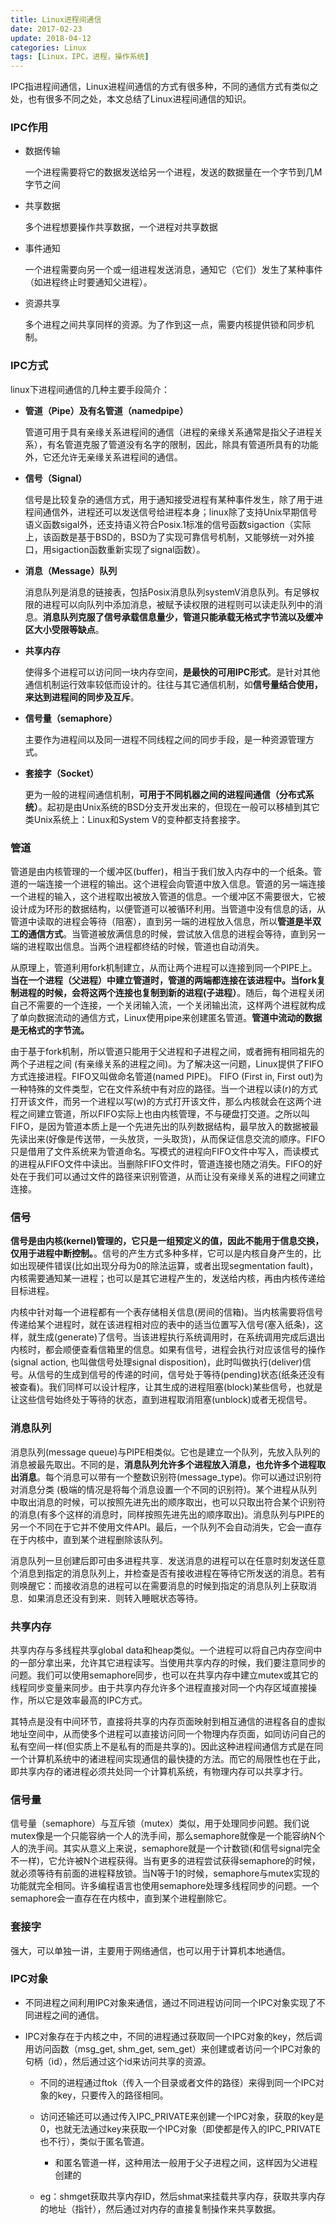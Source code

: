 ```yaml
---
title: Linux进程间通信
date: 2017-02-23
update: 2018-04-12
categories: Linux
tags: [Linux，IPC，进程，操作系统]
---
```


IPC指进程间通信，Linux进程间通信的方式有很多种，不同的通信方式有类似之处，也有很多不同之处，本文总结了Linux进程间通信的知识。

<!--more-->

### IPC作用

* 数据传输

    一个进程需要将它的数据发送给另一个进程，发送的数据量在一个字节到几M字节之间

* 共享数据 

    多个进程想要操作共享数据，一个进程对共享数据

* 事件通知

    一个进程需要向另一个或一组进程发送消息，通知它（它们）发生了某种事件（如进程终止时要通知父进程）。

* 资源共享 

    多个进程之间共享同样的资源。为了作到这一点，需要内核提供锁和同步机制。




### IPC方式

linux下进程间通信的几种主要手段简介：

* **管道（Pipe）及有名管道（namedpipe）**

    管道可用于具有亲缘关系进程间的通信（进程的亲缘关系通常是指父子进程关系），有名管道克服了管道没有名字的限制，因此，除具有管道所具有的功能外，它还允许无亲缘关系进程间的通信。

* **信号（Signal）**

    信号是比较复杂的通信方式，用于通知接受进程有某种事件发生，除了用于进程间通信外，进程还可以发送信号给进程本身；linux除了支持Unix早期信号语义函数sigal外，还支持语义符合Posix.1标准的信号函数sigaction（实际上，该函数是基于BSD的，BSD为了实现可靠信号机制，又能够统一对外接口，用sigaction函数重新实现了signal函数）。

* **消息（Message）队列**
    
    消息队列是消息的链接表，包括Posix消息队列systemV消息队列。有足够权限的进程可以向队列中添加消息，被赋予读权限的进程则可以读走队列中的消息。**消息队列克服了信号承载信息量少，管道只能承载无格式字节流以及缓冲区大小受限等缺点**。

* **共享内存**

    使得多个进程可以访问同一块内存空间，**是最快的可用IPC形式**。是针对其他通信机制运行效率较低而设计的。往往与其它通信机制，如**信号量结合使用，来达到进程间的同步及互斥**。

* **信号量（semaphore）**

    主要作为进程间以及同一进程不同线程之间的同步手段，是一种资源管理方式。

* **套接字（Socket）**

    更为一般的进程间通信机制，**可用于不同机器之间的进程间通信（分布式系统）**。起初是由Unix系统的BSD分支开发出来的，但现在一般可以移植到其它类Unix系统上：Linux和System V的变种都支持套接字。

### 管道

管道是由内核管理的一个缓冲区(buffer)，相当于我们放入内存中的一个纸条。管道的一端连接一个进程的输出。这个进程会向管道中放入信息。管道的另一端连接一个进程的输入，这个进程取出被放入管道的信息。一个缓冲区不需要很大，它被设计成为环形的数据结构，以便管道可以被循环利用。当管道中没有信息的话，从管道中读取的进程会等待（阻塞），直到另一端的进程放入信息，所以**管道是半双工的通信方式**。当管道被放满信息的时候，尝试放入信息的进程会等待，直到另一端的进程取出信息。当两个进程都终结的时候，管道也自动消失。

从原理上，管道利用fork机制建立，从而让两个进程可以连接到同一个PIPE上。**当在一个进程（父进程）中建立管道时，管道的两端都连接在该进程中。当fork复制进程的时候，会将这两个连接也复制到新的进程(子进程）**。随后，每个进程关闭自己不需要的一个连接，一个关闭输入流，一个关闭输出流，这样两个进程就构成了单向数据流动的通信方式，Linux使用pipe来创建匿名管道。**管道中流动的数据是无格式的字节流。**

由于基于fork机制，所以管道只能用于父进程和子进程之间，或者拥有相同祖先的两个子进程之间 (有亲缘关系的进程之间)。为了解决这一问题，Linux提供了FIFO方式连接进程。FIFO又叫做命名管道(named PIPE)。
FIFO (First in, First out)为一种特殊的文件类型，它在文件系统中有对应的路径。当一个进程以读(r)的方式打开该文件，而另一个进程以写(w)的方式打开该文件，那么内核就会在这两个进程之间建立管道，所以FIFO实际上也由内核管理，不与硬盘打交道。之所以叫FIFO，是因为管道本质上是一个先进先出的队列数据结构，最早放入的数据被最先读出来(好像是传送带，一头放货，一头取货)，从而保证信息交流的顺序。FIFO只是借用了文件系统来为管道命名。写模式的进程向FIFO文件中写入，而读模式的进程从FIFO文件中读出。当删除FIFO文件时，管道连接也随之消失。FIFO的好处在于我们可以通过文件的路径来识别管道，从而让没有亲缘关系的进程之间建立连接。

### 信号

**信号是由内核(kernel)管理的，它只是一组预定义的值，因此不能用于信息交换，仅用于进程中断控制。**。信号的产生方式多种多样，它可以是内核自身产生的，比如出现硬件错误(比如出现分母为0的除法运算，或者出现segmentation fault)，内核需要通知某一进程；也可以是其它进程产生的，发送给内核，再由内核传递给目标进程。

内核中针对每一个进程都有一个表存储相关信息(房间的信箱)。当内核需要将信号传递给某个进程时，就在该进程相对应的表中的适当位置写入信号(塞入纸条)，这样，就生成(generate)了信号。当该进程执行系统调用时，在系统调用完成后退出内核时，都会顺便查看信箱里的信息。如果有信号，进程会执行对应该信号的操作(signal action, 也叫做信号处理signal disposition)，此时叫做执行(deliver)信号。从信号的生成到信号的传递的时间，信号处于等待(pending)状态(纸条还没有被查看)。我们同样可以设计程序，让其生成的进程阻塞(block)某些信号，也就是让这些信号始终处于等待的状态，直到进程取消阻塞(unblock)或者无视信号。

### 消息队列

消息队列(message queue)与PIPE相类似。它也是建立一个队列，先放入队列的消息被最先取出。不同的是，**消息队列允许多个进程放入消息，也允许多个进程取出消息**。每个消息可以带有一个整数识别符(message_type)。你可以通过识别符对消息分类 (极端的情况是将每个消息设置一个不同的识别符)。某个进程从队列中取出消息的时候，可以按照先进先出的顺序取出，也可以只取出符合某个识别符的消息(有多个这样的消息时，同样按照先进先出的顺序取出)。消息队列与PIPE的另一个不同在于它并不使用文件API。最后，一个队列不会自动消失，它会一直存在于内核中，直到某个进程删除该队列。

消息队列一旦创建后即可由多进程共享．发送消息的进程可以在任意时刻发送任意个消息到指定的消息队列上，并检查是否有接收进程在等待它所发送的消息。若有则唤醒它：而接收消息的进程可以在需要消息的时候到指定的消息队列上获取消息．如果消息还没有到来．则转入睡眠状态等待。

### 共享内存

共享内存与多线程共享global data和heap类似。一个进程可以将自己内存空间中的一部分拿出来，允许其它进程读写。当使用共享内存的时候，我们要注意同步的问题。我们可以使用semaphore同步，也可以在共享内存中建立mutex或其它的线程同步变量来同步。由于共享内存允许多个进程直接对同一个内存区域直接操作，所以它是效率最高的IPC方式。

其特点是没有中间环节，直接将共享的内存页面映射到相互通信的进程各自的虚拟地址空间中，从而使多个进程可以直接访问同一个物理内存页面，如同访问自己的私有空间一样(但实质上不是私有的而是共享的)。因此这种进程间通信方式是在同一个计算机系统中的诸进程间实现通信的最快捷的方法。而它的局限性也在于此，即共享内存的诸进程必须共处同一个计算机系统，有物理内存可以共享才行。

### 信号量

信号量（semaphore）与互斥锁（mutex）类似，用于处理同步问题。我们说mutex像是一个只能容纳一个人的洗手间，那么semaphore就像是一个能容纳N个人的洗手间。其实从意义上来说，semaphore就是一个计数锁(和信号signal完全不一样)，它允许被N个进程获得。当有更多的进程尝试获得semaphore的时候，就必须等待有前面的进程释放锁。当N等于1的时候，semaphore与mutex实现的功能就完全相同。许多编程语言也使用semaphore处理多线程同步的问题。一个semaphore会一直存在在内核中，直到某个进程删除它。

### 套接字

强大，可以单独一讲，主要用于网络通信，也可以用于计算机本地通信。

### IPC对象

* 不同进程之间利用IPC对象来通信，通过不同进程访问同一个IPC对象实现了不同进程之间的通信。

* IPC对象存在于内核之中，不同的进程通过获取同一个IPC对象的key，然后调用访问函数（msg_get, shm\_get, sem\_get）来创建或者访问一个IPC对象的句柄（id），然后通过这个id来访问共享的资源。
    * 不同的进程通过ftok（传入一个目录或者文件的路径）来得到同一个IPC对象的key，只要传入的路径相同。

    * 访问还输还可以通过传入IPC\_PRIVATE来创建一个IPC对象，获取的key是0，也就无法通过key来获取一个IPC对象（即使都是传入的IPC_PRIVATE也不行），类似于匿名管道。
        * 和匿名管道一样，这种用法一般用于父子进程之间，这样因为父进程创建的
    
    * eg：shmget获取共享内存ID，然后shmat来挂载共享内存，获取共享内存的地址（指针），然后通过对内存的直接复制操作来共享数据。
